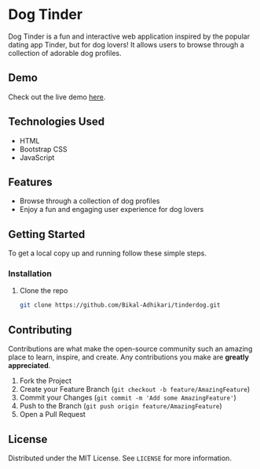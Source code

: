 
# Dog Tinder

Dog Tinder is a fun and interactive web application inspired by the popular dating app Tinder, but for dog lovers! It allows users to browse through a collection of adorable dog profiles.



## Demo

Check out the live demo [here](https://lovefordog.netlify.app/).

## Technologies Used

- HTML
- Bootstrap CSS
- JavaScript

## Features

- Browse through a collection of dog profiles
- Enjoy a fun and engaging user experience for dog lovers

## Getting Started

To get a local copy up and running follow these simple steps.

### Installation

1. Clone the repo

   ```sh
   git clone https://github.com/Bikal-Adhikari/tinderdog.git
   ```

## Contributing

Contributions are what make the open-source community such an amazing place to learn, inspire, and create. Any contributions you make are **greatly appreciated**.

1. Fork the Project
2. Create your Feature Branch (`git checkout -b feature/AmazingFeature`)
3. Commit your Changes (`git commit -m 'Add some AmazingFeature'`)
4. Push to the Branch (`git push origin feature/AmazingFeature`)
5. Open a Pull Request

## License

Distributed under the MIT License. See `LICENSE` for more information.
